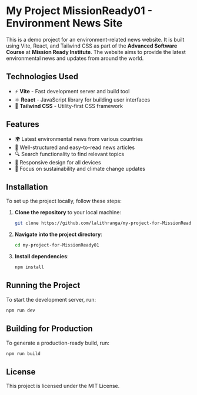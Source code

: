 # My Project MissionReady01 - Environment News Site

This is a demo project for an environment-related news website. It is built using Vite, React, and Tailwind CSS as part of the **Advanced Software Course** at **Mission Ready Institute**. The website aims to provide the latest environmental news and updates from around the world.

## Technologies Used

- ⚡ **Vite** - Fast development server and build tool
- ⚛ **React** - JavaScript library for building user interfaces
- 🎨 **Tailwind CSS** - Utility-first CSS framework

## Features

- 🌍 Latest environmental news from various countries
- 📰 Well-structured and easy-to-read news articles
- 🔍 Search functionality to find relevant topics
- 🎨 Responsive design for all devices
- 🌱 Focus on sustainability and climate change updates

## Installation

To set up the project locally, follow these steps:

1. **Clone the repository** to your local machine:
   ```sh
   git clone https://github.com/lalithranga/my-project-for-MissionReady01.git
   ```
2. **Navigate into the project directory**:
   ```sh
   cd my-project-for-MissionReady01
   ```
3. **Install dependencies**:
   ```sh
   npm install
   ```

## Running the Project

To start the development server, run:
```sh
npm run dev
```

## Building for Production

To generate a production-ready build, run:
```sh
npm run build
```

## License

This project is licensed under the MIT License.

